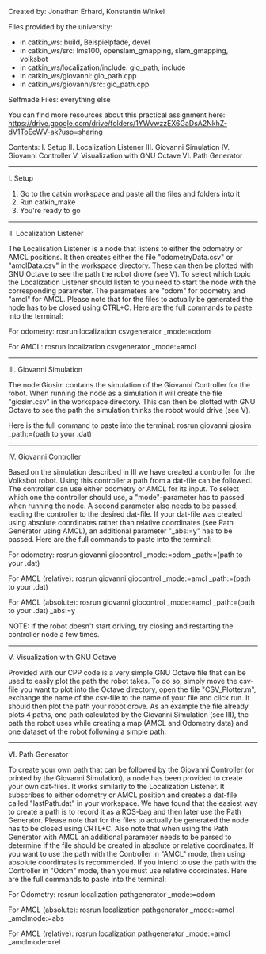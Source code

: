 Created by: Jonathan Erhard, Konstantin Winkel

Files provided by the university: 
- in catkin_ws:				build, Beispielpfade, devel 
- in catkin_ws/src:			lms100, openslam_gmapping, slam_gmapping, volksbot
- in catkin_ws/localization/include:	gio_path, include
- in catkin_ws/giovanni:		gio_path.cpp
- in catkin_ws/giovanni/src:		gio_path.cpp

Selfmade Files: everything else

You can find more resources about this practical assignment here: https://drive.google.com/drive/folders/1YWvwzzEX6GaDsA2NkhZ-dV1ToEcWV-ak?usp=sharing

Contents:
I. Setup
II. Localization Listener
III. Giovanni Simulation
IV. Giovanni Controller
V. Visualization with GNU Octave 
VI. Path Generator

-------------------------------------
I. Setup

1. Go to the catkin workspace and paste all the files and folders into it
2. Run catkin_make
3. You're ready to go

-------------------------------------
II. Localization Listener

The Localisation Listener is a node that listens to either the odometry or AMCL positions.
It then creates either the file "odometryData.csv" or "amclData.csv" in the workspace directory. These can then be plotted with GNU Octave to see the path the robot drove (see V). 
To select which topic the Localization Listener should listen to you need to start the node with the corresponding parameter. The parameters are "odom" for odometry and "amcl" for AMCL.
Please note that for the files to actually be generated the node has to be closed using CTRL+C.
Here are the full commands to paste into the terminal:

For odometry: rosrun localization csvgenerator _mode:=odom

For AMCL: rosrun localization csvgenerator _mode:=amcl

-------------------------------------
III. Giovanni Simulation

The node Giosim contains the simulation of the Giovanni Controller for the robot. 
When running the node as a simulation it will create the file "giosim.csv" in the workspace directory. This can then be plotted with GNU Octave to see the path the simulation thinks the robot would drive (see V).

Here is the full command to paste into the terminal: rosrun giovanni giosim _path:=(path to your .dat)

-------------------------------------
IV. Giovanni Controller

Based on the simulation described in III we have created a controller for the Volksbot robot. Using this controller a path from a dat-file can be followed. The controller can use either odometry or AMCL for its input.
To select which one the controller should use, a "mode"-parameter has to passed when running the node. A second parameter also needs to be passed, leading the controller to the desired dat-file.
If your dat-file was created using absolute coordinates rather than relative coordinates (see Path Generator using AMCL), an additional parameter "_abs:=y" has to be passed.
Here are the full commands to paste into the terminal:

For odometry: rosrun giovanni giocontrol _mode:=odom _path:=(path to your .dat)

For AMCL (relative): rosrun giovanni giocontrol _mode:=amcl _path:=(path to your .dat)

For AMCL (absolute): rosrun giovanni giocontrol _mode:=amcl _path:=(path to your .dat) _abs:=y

NOTE: If the robot doesn't start driving, try closing and restarting the controller node a few times.

-------------------------------------
V. Visualization with GNU Octave

Provided with our CPP code is a very simple GNU Octave file that can be used to easily plot the path the robot takes.
To do so, simply move the csv-file you want to plot into the Octave directory, open the file "CSV_Plotter.m", exchange the name of the csv-file to the name of your file and click run.
It should then plot the path your robot drove.
As an example the file already plots 4 paths, one path calculated by the Giovanni Simulation (see III), the path the robot uses while creating a map (AMCL and Odometry data) and one dataset of the robot following a simple path. 

-------------------------------------
VI. Path Generator

To create your own path that can be followed by the Giovanni Controller (or printed by the Giovanni Simulation), a node has been provided to create your own dat-files.
It works similarly to the Localization Listener. It subscribes to either odometry or AMCL position and creates a dat-file called "lastPath.dat" in your workspace.
We have found that the easiest way to create a path is to record it as a ROS-bag and then later use the Path Generator.
Please note that for the files to actually be generated the node has to be closed using CRTL+C.
Also note that when using the Path Generator with AMCL an additional parameter needs to be parsed to determine if the file should be created in absolute or relative coordinates. If you want to use the path with the Controller in "AMCL" mode, then using absolute coordinates is recommended. If you intend to use the path with the Controller in "Odom" mode, then you must use relative coordinates.
Here are the full commands to paste into the terminal:

For Odometry: rosrun localization pathgenerator _mode:=odom	

For AMCL (absolute): rosrun localization pathgenerator _mode:=amcl _amclmode:=abs

For AMCL (relative): rosrun localization pathgenerator _mode:=amcl _amclmode:=rel
